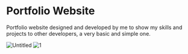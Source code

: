 # Portfolio Website
Portfolio website designed and developed by me to show my skills and projects to other developers, a very basic and simple one.

<img src="https://i.ibb.co/Jk2rvNq/Untitled.jpg" alt="Untitled" border="0">
<img src="https://i.ibb.co/k580y3V/1.jpg" alt="1" border="0">
